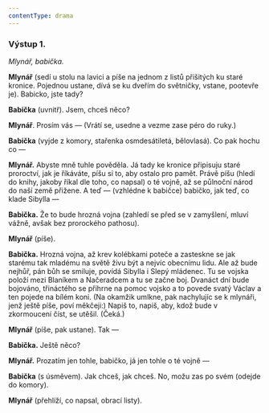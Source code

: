 ```yaml
---
contentType: drama
---
```


### Výstup 1.

_Mlynář, babička._  

**Mlynář** (sedí u stolu na lavici a píše na jednom z listů přišitých ku staré kronice. Pojednou ustane, dívá se ku dveřím do světničky, vstane, pootevře je). Babicko, jste tady?

**Babička** (uvnitř). Jsem, chceš něco? 

**Mlynář**. Prosím vás — (Vrátí se, usedne a vezme zase péro do ruky.)

**Babička** (vyjde z komory, stařenka osmdesátiletá, bělovlasá). Co pak hochu co —

**Mlynář.** Abyste mně tuhle pověděla. Já tady ke kronice připisuju staré proroctví, jak je říkáváte, píšu si to, aby ostalo pro pamět. Právě píšu (hledí do knihy, jakoby říkal dle toho, co napsal) o té vojně, až se půlnoční národ do naší země přižene. A teď — (vzhlédne k babičce) babičko, jak teď, co klade Sibylla —

**Babička.** Že to bude hrozná vojna (zahledí se před se v zamyšlení, mluví vážně, avšak bez prorockého pathosu).

**Mlynář** (píše).

**Babička.** Hrozná vojna, až krev kolébkami poteče a zasteskne se jak starému tak mladému na světě živu být a nejvíc obecnímu lidu. Ale až bude nejhůř, pán bůh se smiluje, povídá Sibylla i Slepý mládenec. Tu se vojska položí mezi Blaníkem a Načeradcem a tu se začne boj. Dvanáct dní bude bojováno, třináctého se přihrne na pomoc vojsko a to povede svatý Václav a ten pojede na bílém koni. (Na okamžik umlkne, pak nachylujíc se k mlynáři, jenž ještě píše, poví měkčeji:) Napiš to, napiš, aby, kdož bude v zkormoucení číst, se utěšil. (Čeká.)

**Mlynář** (píše, pak ustane). Tak —

**Babička.** Ještě něco?

**Mlynář.** Prozatím jen tohle, babičko, já jen tohle o té vojně —

**Babička** (s úsměvem). Jak chceš, jak chceš. No, možu zas po svém (odejde do komory).

**Mlynář** (přehlíží, co napsal, obrací listy).
